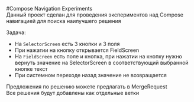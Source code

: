 #Compose Navigation Experiments  
Данный проект сделан для проведения экспериментов над Compose навигацией для поиска наилучшего решения  
  
Задача:  
- На `SelectorScreen` есть 3 кнопки и 3 поля
- При нажатии на кнопку открывается FieldScreen
- На `FieldScreen` есть поле и кнопка, при нажатии на кнопку нужно вернуть значение на SelectorScreen в соответствующий выбранной кнопке текст
- При системном переходе назад значение не возвращается

Предложения по решению можете предлагать в MergeRequest  
Все решения будут добавлены как отдельные ветки